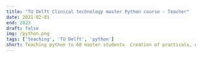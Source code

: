 ```yaml
---
title: "TU Delft Clinical technology master Python course - Teacher"
date: 2021-02-01
end: 2023
draft: false
img: /python.png
tags: ['teaching', 'TU Delft', 'python']
short: Teaching python to 60 master students. Creation of practicals, exams, and course resources. Correction of exams.
---
```

